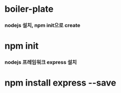 # boiler-plate

### nodejs 설치, npm init으로 create
# npm init

### nodejs 프레임워크 express 설치
# npm install express --save
